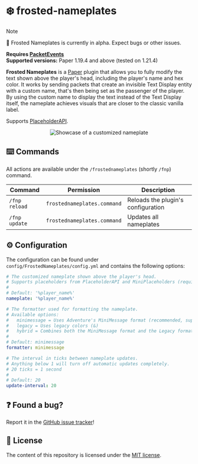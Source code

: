 # ❄️ frosted-nameplates

> [!NOTE]
> 🚧 Frosted Nameplates is currently in alpha. Expect bugs or other issues.

**Requires [PacketEvents](https://modrinth.com/plugin/packetevents)**\
**Supported versions:** Paper 1.19.4 and above (tested on 1.21.4)

**Frosted Nameplates** is a [Paper](https://papermc.io/) plugin that allows you to fully modify the text shown above the player's head,
including the player's name and hex color. It works by sending packets that create an invisible Text Display entity with a custom name,
that's then being set as the passenger of the player. By using the custom name to display the text instead of the Text Display itself,
the nameplate achieves visuals that are closer to the classic vanilla label.

Supports [PlaceholderAPI](https://www.spigotmc.org/resources/placeholderapi.6245/).

<div align="center">
  <img alt="Showcase of a customized nameplate" src="https://i.imgur.com/HADn5DR.png" />
</div>

## ⌨️ Commands

All actions are available under the `/frostednameplates` (shortly `/fnp`) command.

| Command       | Permission                  | Description                        |
|---------------|-----------------------------|------------------------------------|
| `/fnp reload` | `frostednameplates.command` | Reloads the plugin's configuration |
| `/fnp update` | `frostednameplates.command` | Updates all nameplates             |

## ⚙️ Configuration

The configuration can be found under `config/FrostedNameplates/config.yml` and contains the following options:

```yml
# The customized nameplate shown above the player's head.
# Supports placeholders from PlaceholderAPI and MiniPlaceholders (requires minimessage formatter).
#
# Default: '%player_name%'
nameplate: '%player_name%'

# The formatter used for formatting the nameplate.
# Available options:
#   minimessage = Uses Adventure's MiniMessage format (recommended, supports MiniPlaceholders)
#   legacy = Uses legacy colors (&)
#   hybrid = Combines both the MiniMessage format and the Legacy format
#
# Default: minimessage
formatter: minimessage

# The interval in ticks between nameplate updates.
# Anything below 1 will turn off automatic updates completely.
# 20 ticks = 1 second
#
# Default: 20
update-interval: 20
```

## ❓ Found a bug?

Report it in the [GitHub issue tracker](https://github.com/pandier/frosted-nameplates/issues/new)!

## 📜 License

The content of this repository is licensed under the [MIT license](https://github.com/pandier/frosted-nameplates/blob/main/LICENSE).
